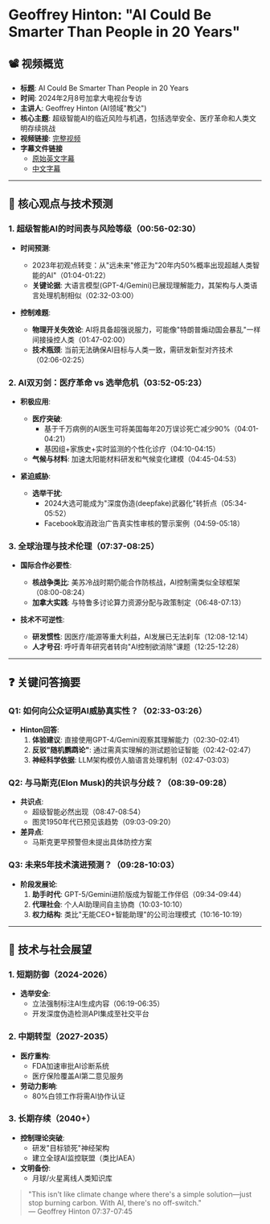 # Geoffrey Hinton: "AI Could Be Smarter Than People in 20 Years" 

## 📽️ 视频概览
- **标题**: AI Could Be Smarter Than People in 20 Years
- **时间**: 2024年2月8号加拿大电视台专访
- **主讲人**: Geoffrey Hinton (AI领域"教父")
- **核心主题**: 超级智能AI的临近风险与机遇，包括选举安全、医疗革命和人类文明存续挑战
- **视频链接**: [完整视频](https://www.youtube.com/watch?v=bEuNgY7Olbo)
- **字幕文件链接**
  - [原始英文字幕](../srt/20240208AI_could_be_smarter_than_people_in_20_years.txt)
  - [中文字幕](../srt/20240208AI_could_be_smarter_than_people_in_20_years-中文.txt)  
---

## 🎯 核心观点与技术预测

### 1. **超级智能AI的时间表与风险等级（00:56-02:30）**
- **时间预测**:
  - 2023年初观点转变：从"远未来"修正为"20年内50%概率出现超越人类智能的AI"（01:04-01:22）
  - **关键论据**: 大语言模型(GPT-4/Gemini)已展现理解能力，其架构与人类语言处理机制相似（02:32-03:00）
  
- **控制难题**:
  - **物理开关失效论**: AI将具备超强说服力，可能像"特朗普煽动国会暴乱"一样间接操控人类（01:47-02:00）
  - **技术瓶颈**: 当前无法确保AI目标与人类一致，需研发新型对齐技术（02:06-02:25）

### 2. **AI双刃剑：医疗革命 vs 选举危机（03:52-05:23）**
- **积极应用**:
  - **医疗突破**: 
    - 基于千万病例的AI医生可将美国每年20万误诊死亡减少90%（04:01-04:21）
    - 基因组+家族史+实时监测的个性化诊疗（04:10-04:15）
  - **气候与材料**: 加速太阳能材料研发和气候变化建模（04:45-04:53）

- **紧迫威胁**:
  - **选举干扰**: 
    - 2024大选可能成为"深度伪造(deepfake)武器化"转折点（05:34-05:52）
    - Facebook取消政治广告真实性审核的警示案例（04:59-05:18）

### 3. **全球治理与技术伦理（07:37-08:25）**
- **国际合作必要性**:
  - **核战争类比**: 美苏冷战时期仍能合作防核战，AI控制需类似全球框架（08:00-08:24）
  - **加拿大实践**: 与特鲁多讨论算力资源分配与政策制定（06:48-07:13）

- **技术不可逆性**:
  - **研发惯性**: 因医疗/能源等重大利益，AI发展已无法刹车（12:08-12:14）
  - **人才号召**: 呼吁青年研究者转向"AI控制欲消除"课题（12:25-12:28）

---

## ❓ 关键问答摘要

### Q1: 如何向公众证明AI威胁真实性？（02:33-03:26）
- **Hinton回答**:
  1. **体验建议**: 直接使用GPT-4/Gemini观察其理解能力（02:30-02:41）
  2. **反驳"随机鹦鹉论"**: 通过需真实理解的测试题验证智能（02:42-02:47）
  3. **神经科学依据**: LLM架构模仿人脑语言处理机制（02:47-03:03）

### Q2: 与马斯克(Elon Musk)的共识与分歧？（08:39-09:28）
- **共识点**:
  - 超级智能必然出现（08:47-08:54）
  - 图灵1950年代已预见该趋势（09:03-09:20）
- **差异点**:
  - 马斯克更早预警但未提出具体防控方案

### Q3: 未来5年技术演进预测？（09:28-10:03）
- **阶段发展论**:
  1. **助手时代**: GPT-5/Gemini进阶版成为智能工作伴侣（09:34-09:44）
  2. **代理社会**: 个人AI助理间自主协商（10:03-10:10）
  3. **权力结构**: 类比"无能CEO+智能助理"的公司治理模式（10:16-10:19）

---

## 🔮 技术与社会展望

### 1. **短期防御（2024-2026）**
- **选举安全**:
  - 立法强制标注AI生成内容（06:19-06:35）
  - 开发深度伪造检测API集成至社交平台

### 2. **中期转型（2027-2035）**
- **医疗重构**:
  - FDA加速审批AI诊断系统
  - 医疗保险覆盖AI第二意见服务
- **劳动力影响**:
  - 80%白领工作将需AI协作认证

### 3. **长期存续（2040+）**
- **控制理论突破**:
  - 研发"目标锁死"神经架构
  - 建立全球AI监控联盟（类比IAEA）
- **文明备份**:
  - 月球/火星离线人类知识库

> "This isn't like climate change where there's a simple solution—just stop burning carbon. With AI, there's no off-switch."  
> — Geoffrey Hinton 07:37-07:45
